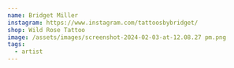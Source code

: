 ```yaml
---
name: Bridget Miller
instagram: https://www.instagram.com/tattoosbybridget/
shop: Wild Rose Tattoo
image: /assets/images/screenshot-2024-02-03-at-12.08.27 pm.png
tags:
  - artist
---
```

